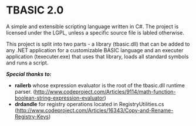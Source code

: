 # TBASIC 2.0
A simple and extensible scripting language written in C#. The project is licensed under the LGPL, unless a specific source file is labled otherwise.

This project is split into two parts - a library (tbasic.dll) that can be added to any .NET application for a customizable BASIC language and an executer application (texecuter.exe) that uses that library, loads all standard symbols and runs a script.

***Special thanks to:***
- **railerb** whose expression evaluator is the root of the tbasic.dll runtime parser. (http://www.codeproject.com/Articles/9114/math-function-boolean-string-expression-evaluator)
- **drdandle** for registry operations located in RegistryUtilities.cs (http://www.codeproject.com/Articles/16343/Copy-and-Rename-Registry-Keys)
